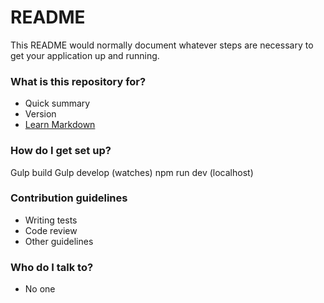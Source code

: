 # README #

This README would normally document whatever steps are necessary to get your application up and running.

### What is this repository for? ###

* Quick summary
* Version
* [Learn Markdown](https://bitbucket.org/tutorials/markdowndemo)

### How do I get set up? ###

Gulp build
Gulp develop (watches)
npm run dev (localhost)

### Contribution guidelines ###

* Writing tests
* Code review
* Other guidelines

### Who do I talk to? ###

* No one
